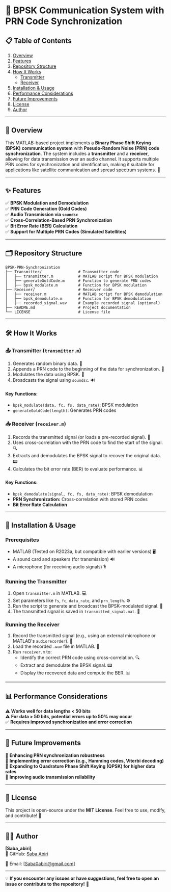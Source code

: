 # 📡 BPSK Communication System with PRN Code Synchronization

## 📋 Table of Contents
1. [Overview](#-overview)
2. [Features](#-features)
3. [Repository Structure](#-repository-structure)
4. [How It Works](#-how-it-works)
   - [Transmitter](#-transmitter)
   - [Receiver](#-receiver)
5. [Installation & Usage](#-installation--usage)
6. [Performance Considerations](#-performance-considerations)
7. [Future Improvements](#-future-improvements)
8. [License](#-license)
9. [Author](#-author)

---

## 🌟 Overview
This MATLAB-based project implements a **Binary Phase Shift Keying (BPSK) communication system** with **Pseudo-Random Noise (PRN) code synchronization**. The system includes a **transmitter** and a **receiver**, allowing for data transmission over an audio channel. It supports multiple PRN codes for synchronization and identification, making it suitable for applications like satellite communication and spread spectrum systems. 🚀

---

## ✨ Features
✅ **BPSK Modulation and Demodulation**  
✅ **PRN Code Generation (Gold Codes)**  
✅ **Audio Transmission via `soundsc`**  
✅ **Cross-Correlation-Based PRN Synchronization**  
✅ **Bit Error Rate (BER) Calculation**  
✅ **Support for Multiple PRN Codes (Simulated Satellites)**  

---

## 🗂 Repository Structure
```
BPSK-PRN-Synchronization
├── Transmitter/                # Transmitter code
│   ├── transmitter.m           # MATLAB script for BPSK modulation
│   ├── generateGoldCode.m      # Function to generate PRN codes
│   ├── bpsk_modulate.m         # Function for BPSK modulation
├── Receiver/                   # Receiver code
│   ├── receiver.m              # MATLAB script for BPSK demodulation
│   ├── bpsk_demodulate.m       # Function for BPSK demodulation
│   ├── recorded_signal.wav     # Example recorded signal (optional)
├── README.md                   # Project documentation
└── LICENSE                     # License file
```

---

## 🛠 How It Works
### 📤 Transmitter (`transmitter.m`)
1. Generates random binary data. 🎲
2. Appends a PRN code to the beginning of the data for synchronization. 🔗
3. Modulates the data using BPSK. 📡
4. Broadcasts the signal using `soundsc`. 🔊

#### **Key Functions:**
- `bpsk_modulate(data, fc, fs, data_rate)`: BPSK modulation
- `generateGoldCode(length)`: Generates PRN codes

### 📥 Receiver (`receiver.m`)
1. Records the transmitted signal (or loads a pre-recorded signal). 🎤
2. Uses cross-correlation with the PRN code to find the start of the signal. 🔍
3. Extracts and demodulates the BPSK signal to recover the original data. 📟
4. Calculates the bit error rate (BER) to evaluate performance. 📊

#### **Key Functions:**
- `bpsk_demodulate(signal, fc, fs, data_rate)`: BPSK demodulation
- **PRN Synchronization:** Cross-correlation with stored PRN codes
- **Bit Error Rate Calculation**

---

## 🚀 Installation & Usage
### **Prerequisites**
- MATLAB (Tested on R2023a, but compatible with earlier versions) 🖥️
- A sound card and speakers (for transmission) 🔊
- A microphone (for receiving audio signals) 🎙️

### **Running the Transmitter**
1. Open `transmitter.m` in MATLAB. 💻
2. Set parameters like `fs`, `fc`, `data_rate`, and `prn_length`. ⚙️
3. Run the script to generate and broadcast the BPSK-modulated signal. 📡
4. The transmitted signal is saved in `transmitted_signal.mat`. 💾

### **Running the Receiver**
1. Record the transmitted signal (e.g., using an external microphone or MATLAB's `audiorecorder`). 🎤
2. Load the recorded `.wav` file in MATLAB. 📂
3. Run `receiver.m` to:
   - Identify the correct PRN code using cross-correlation. 🔍
   - Extract and demodulate the BPSK signal. 📟
   - Display the recovered data and compute the BER. 📊

---

## 📊 Performance Considerations
⚠️ **Works well for data lengths < 50 bits**  
⚠️ **For data > 50 bits, potential errors up to 50% may occur**  
✅ **Requires improved synchronization and error correction**  

---

## 🔮 Future Improvements
🚀 **Enhancing PRN synchronization robustness**  
🚀 **Implementing error correction (e.g., Hamming codes, Viterbi decoding)**  
🚀 **Expanding to Quadrature Phase Shift Keying (QPSK) for higher data rates**  
🚀 **Improving audio transmission reliability**  

---

## 📜 License
This project is open-source under the **MIT License**. Feel free to use, modify, and contribute! 🤝

---

## 👨‍💻 Author
**[Saba_abiri]**  
🔗 GitHub: [Saba Abiri](https://github.com/Saba-abiri)

📧 Email: [Saba0abiri@gmail.com]  

---
💡 **If you encounter any issues or have suggestions, feel free to open an issue or contribute to the repository!** 🚀

